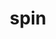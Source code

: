 ---
category: 4-letters
denotation: null
name: spin
reference_link: https://www.etymonline.com/word/spin
root_language: null
root_name: null
title: spin
type: free
word_sums:
- respelling: spin
  sum: 'Spin + '
---